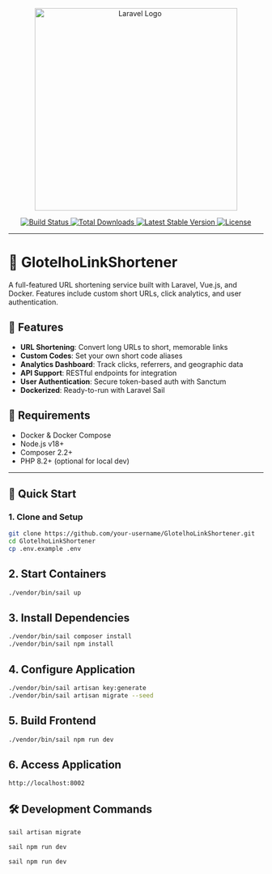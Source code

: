 <p align="center">
    <a href="https://laravel.com" target="_blank">
        <img src="https://raw.githubusercontent.com/laravel/art/master/logo-lockup/5%20SVG/2%20CMYK/1%20Full%20Color/laravel-logolockup-cmyk-red.svg" width="400" alt="Laravel Logo">
    </a>
</p>

<p align="center">
    <a href="https://github.com/laravel/framework/actions">
        <img src="https://github.com/laravel/framework/workflows/tests/badge.svg" alt="Build Status">
    </a>
    <a href="https://packagist.org/packages/laravel/framework">
        <img src="https://img.shields.io/packagist/dt/laravel/framework" alt="Total Downloads">
    </a>
    <a href="https://packagist.org/packages/laravel/framework">
        <img src="https://img.shields.io/packagist/v/laravel/framework" alt="Latest Stable Version">
    </a>
    <a href="https://packagist.org/packages/laravel/framework">
        <img src="https://img.shields.io/packagist/l/laravel/framework" alt="License">
    </a>
</p>

---

# 🔗 GlotelhoLinkShortener

A full-featured URL shortening service built with Laravel, Vue.js, and Docker. Features include custom short URLs, click analytics, and user authentication.

## 🌟 Features

- **URL Shortening**: Convert long URLs to short, memorable links
- **Custom Codes**: Set your own short code aliases
- **Analytics Dashboard**: Track clicks, referrers, and geographic data
- **API Support**: RESTful endpoints for integration
- **User Authentication**: Secure token-based auth with Sanctum
- **Dockerized**: Ready-to-run with Laravel Sail

## 🧰 Requirements

- Docker & Docker Compose
- Node.js v18+
- Composer 2.2+
- PHP 8.2+ (optional for local dev)

---

## 🚀 Quick Start

### 1. Clone and Setup

```bash
git clone https://github.com/your-username/GlotelhoLinkShortener.git
cd GlotelhoLinkShortener
cp .env.example .env
```

## 2. Start Containers
```bash 
./vendor/bin/sail up

```

## 3. Install Dependencies
```bash 
./vendor/bin/sail composer install
./vendor/bin/sail npm install

```

## 4. Configure Application
```bash
./vendor/bin/sail artisan key:generate
./vendor/bin/sail artisan migrate --seed
```
## 5. Build Frontend
```bash
./vendor/bin/sail npm run dev
```
## 6. Access Application
```bash
http://localhost:8002
```
## 🛠️ Development Commands
```bash 
sail artisan migrate

sail npm run dev

sail npm run dev
```


